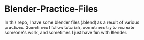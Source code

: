 # Blender-Practice-Files
In this repo, I have some blender files (.blend) as a result of various practices. Sometimes I follow tutorials, sometimes try to recreate someone's work, and sometimes I just have fun with Blender.

